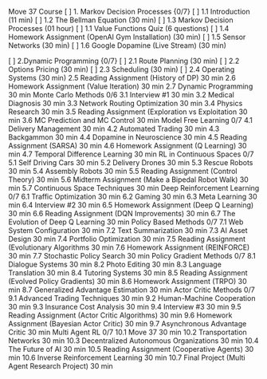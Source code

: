 Move 37 Course
[ ] 1. Markov Decision Processes {0/7}
  [ ] 1.1 Introduction (11 min)
  [ ] 1.2 The Bellman Equation (30 min)
	[ ] 1.3 Markov Decision Processes (01 hour)
	    [ ] 1.1 Value Functions Quiz (6 questions)
	[ ] 1.4 Homework Assignment (OpenAI Gym Installation) (30 min)
	[ ] 1.5 Sensor Networks (30 min)
	[ ] 1.6 Google Dopamine (Live Stream) (30 min)

[ ] 2.Dynamic Programming {0/7}
    [ ] 2.1 Route Planning (30 min)
	  [ ] 2.2 Options Pricing (30 min)
    [ ] 2.3 Scheduling (30 min)
	  [ ] 2.4 Operating Systems (30 min)
	2.5 Reading Assignment (History of DP)
30 min
	2.6 Homework Assignment (Value Iteration)
30 min
	2.7 Dynamic Programming
30 min
Monte Carlo Methods 0/6
	3.1 Interview #1
30 min
	3.2 Medical Diagnosis
30 min
	3.3 Network Routing Optimization
30 min
	3.4 Physics Research
30 min
	3.5 Reading Assignment (Exploration vs Exploitation
30 min
	3.6 MC Prediction and MC Control
30 min
Model Free Learning 0/7
	4.1 Delivery Management
30 min
	4.2 Automated Trading
30 min
	4.3 Backgammon
30 min
	4.4 Dopamine in Neuroscience
30 min
	4.5 Reading Assignment (SARSA)
30 min
	4.6 Homework Assignment (Q Learning)
30 min
	4.7 Temporal Difference Learning
30 min
RL in Continuous Spaces 0/7
	5.1 Self Driving Cars
30 min
	5.2 Delivery Drones
30 min
	5.3 Rescue Robots
30 min
	5.4 Assembly Robots
30 min
	5.5 Reading Assignment (Control Theory)
30 min
	5.6 Midterm Assignment (Make a Bipedal Robot Walk)
30 min
	5.7 Continuous Space Techniques
30 min
Deep Reinforcement Learning 0/7
	6.1 Traffic Optimization
30 min
	6.2 Gaming
30 min
	6.3 Meta Learning
30 min
	6.4 Interview #2
30 min
	6.5 Homework Assignment (Deep Q Learning)
30 min
	6.6 Reading Assignment (DQN Improvements)
30 min
	6.7 The Evolution of Deep Q Learning
30 min
Policy Based Methods 0/7
	7.1 Web System Configuration
30 min
	7.2 Text Summarization
30 min
	7.3 AI Asset Design
30 min
	7.4 Portfolio Optimization
30 min
	7.5 Reading Assignment (Evolutionary Algorithms
30 min
	7.6 Homework Assignment (REINFORCE)
30 min
	7.7 Stochastic Policy Search
30 min
Policy Gradient Methods 0/7
	8.1 Dialogue Systems
30 min
	8.2 Photo Editing
30 min
	8.3 Language Translation
30 min
	8.4 Tutoring Systems
30 min
	8.5 Reading Assignment (Evolved Policy Gradients)
30 min
	8.6 Homework Assignment (TRPO)
30 min
	8.7 Generalized Advantage Estimation
30 min
Actor Critic Methods 0/7
	9.1 Advanced Trading Techniques
30 min
	9.2 Human-Machine Cooperation
30 min
	9.3 Insurance Cost Analysis
30 min
	9.4 Interview #3
30 min
	9.5 Reading Assignment (Actor Critic Algorithms)
30 min
	9.6 Homework Assignment (Bayesian Actor Critic)
30 min
	9.7 Asynchronous Advantage Critic
30 min
Multi Agent RL 0/7
	10.1 Move 37
30 min
	10.2 Transportation Networks
30 min
	10.3 Decentralized Autonomous Organizations
30 min
	10.4 The Future of AI
30 min
	10.5 Reading Assignment (Cooperative Agents)
30 min
	10.6 Inverse Reinforcement Learning
30 min
	10.7 Final Project (Multi Agent Research Project)
30 min
